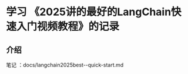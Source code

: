 学习 《2025讲的最好的LangChain快速入门视频教程》的记录
=================================================
## 介绍
  笔记 ：docs/langchain2025best--quick-start.md


